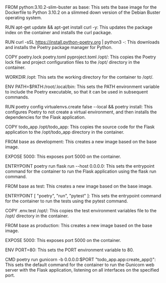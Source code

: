FROM python:3.10.2-slim-buster as base: This sets the base image for the Dockerfile to Python 3.10.2 on a slimmed down version of the Debian Buster operating system.

RUN apt-get update && apt-get install curl -y: This updates the package index on the container and installs the curl package.

RUN curl -sSL https://install.python-poetry.org | python3 -: This downloads and installs the Poetry package manager for Python.

COPY poetry.lock poetry.toml pyproject.toml /opt/: This copies the Poetry lock file and project configuration files to the /opt/ directory in the container.

WORKDIR /opt: This sets the working directory for the container to /opt/.

ENV PATH=$PATH:/root/.local/bin: This sets the PATH environment variable to include the Poetry executable, so that it can be used in subsequent commands.

RUN poetry config virtualenvs.create false --local && poetry install: This configures Poetry to not create a virtual environment, and then installs the dependencies for the Flask application.

COPY todo_app /opt/todo_app: This copies the source code for the Flask application to the /opt/todo_app directory in the container.

FROM base as development: This creates a new image based on the base image.

EXPOSE 5000: This exposes port 5000 on the container.

ENTRYPOINT poetry run flask run --host 0.0.0.0: This sets the entrypoint command for the container to run the Flask application using the flask run command.

FROM base as test: This creates a new image based on the base image.

ENTRYPOINT [ "poetry", "run", "pytest" ]: This sets the entrypoint command for the container to run the tests using the pytest command.

COPY .env.test /opt/: This copies the test environment variables file to the /opt/ directory in the container.

FROM base as production: This creates a new image based on the base image.

EXPOSE 5000: This exposes port 5000 on the container.

ENV PORT=80: This sets the PORT environment variable to 80.

CMD poetry run gunicorn -b 0.0.0.0:$PORT "todo_app.app:create_app()": This sets the default command for the container to run the Gunicorn web server with the Flask application, listening on all interfaces on the specified port.

